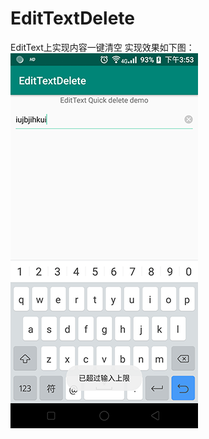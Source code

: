 # EditTextDelete
EditText上实现内容一键清空
实现效果如下图：
![Image text](https://github.com/xl040301/EditTextDelete/blob/master/Screenshot_20190318-155359.png)

